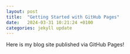 ```yaml
---
layout: post
title:  "Getting Started with GitHub Pages"
date:   2024-03-31 10:21:24 +0100
categories: jekyll update
---
```

Here is my blog site published via GitHub Pages!
